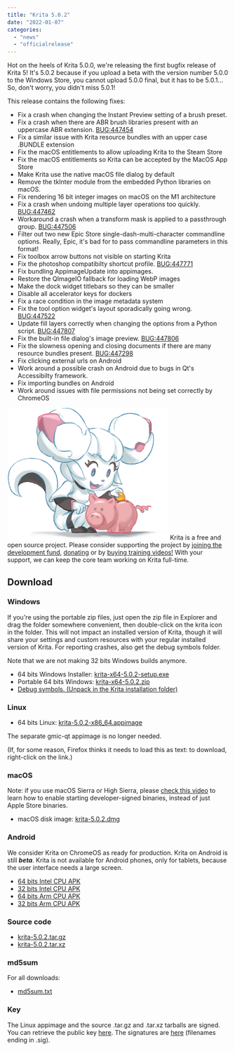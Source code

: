 ```yaml
---
title: "Krita 5.0.2"
date: "2022-01-07"
categories: 
  - "news"
  - "officialrelease"
---
```


Hot on the heels of Krita 5.0.0, we're releasing the first bugfix release of Krita 5! It's 5.0.2 because if you upload a beta with the version number 5.0.0 to the Windows Store, you cannot upload 5.0.0 final, but it has to be 5.0.1... So, don't worry, you didn't miss 5.0.1!

This release contains the following fixes:

- Fix a crash when changing the Instant Preview setting of a brush preset.
- Fix a crash when there are ABR brush libraries present with an uppercase ABR extension. [BUG:447454](https://bugs.kde.org/show_bug.cgi?id=447454)
- Fix a similar issue with Krita resource bundles with an upper case .BUNDLE extension
- Fix the macOS entitlements to allow uploading Krita to the Steam Store
- Fix the macOS entitlements so Krita can be accepted by the MacOS App Store
- Make Krita use the native macOS file dialog by default
- Remove the tkInter module from the embedded Python libraries on macOS.
- Fix rendering 16 bit integer images on macOS on the M1 architecture
- Fix a crash when undoing multiple layer operations too quickly. [BUG:447462](https://bugs.kde.org/show_bug.cgi?id=447462)
- Workaround a crash when a transform mask is applied to a passthrough group. [BUG:447506](https://bugs.kde.org/show_bug.cgi?id=447506)
- Filter out two new Epic Store single-dash-multi-character commandline options. Really, Epic, it's bad for to pass commandline parameters in this format!
- Fix toolbox arrow buttons not visible on starting Krita
- Fix the photoshop compatibilty shortcut profile. [BUG:447771](https://bugs.kde.org/show_bug.cgi?id=447771)
- Fix bundling AppimageUpdate into appimages.
- Restore the QImageIO fallback for loading WebP images
- Make the dock widget titlebars so they can be smaller
- Disable all accelerator keys for dockers
- Fix a race condition in the image metadata system
- Fix the tool option widget's layout sporadically going wrong. [BUG:447522](https://bugs.kde.org/show_bug.cgi?id=447522)
- Update fill layers correctly when changing the options from a Python script. [BUG:447807](https://bugs.kde.org/show_bug.cgi?id=447807)
- Fix the built-in file dialog's image preview. [BUG:447806](https://bugs.kde.org/show_bug.cgi?id=447806)
- Fix the slowness opening and closing documents if there are many resource bundles present. [BUG:447298](https://bugs.kde.org/show_bug.cgi?id=447298)
- Fix clicking external urls on Android
- Work around a possible crash on Android due to bugs in Qt's Accessibilty framework.
- Fix importing bundles on Android
- Work around issues with file permissions not being set correctly by ChromeOS

![](images/2021-11-16_kiki-piggy-bank_krita5.png) Krita is a free and open source project. Please consider supporting the project by [joining the development fund](https://fund.krita.org), [donating](https://krita.org/en/support-us/donations/) or by [buying training videos!](https://krita.org/en/shop/) With your support, we can keep the core team working on Krita full-time.

## Download

### Windows

If you're using the portable zip files, just open the zip file in Explorer and drag the folder somewhere convenient, then double-click on the krita icon in the folder. This will not impact an installed version of Krita, though it will share your settings and custom resources with your regular installed version of Krita. For reporting crashes, also get the debug symbols folder.

Note that we are not making 32 bits Windows builds anymore.

- 64 bits Windows Installer: [krita-x64-5.0.2-setup.exe](https://download.kde.org/stable/krita/5.0.2/krita-x64-5.0.2-setup.exe)
- Portable 64 bits Windows: [krita-x64-5.0.2.zip](https://download.kde.org/stable/krita/5.0.2/krita-x64-5.0.2.zip)
- [Debug symbols. (Unpack in the Krita installation folder)](https://download.kde.org/stable/krita/5.0.2/krita-x64-5.0.2-dbg.zip)

### Linux

- 64 bits Linux: [krita-5.0.2-x86\_64.appimage](https://download.kde.org/stable/krita/5.0.2/krita-5.0.2-x86_64.appimage)

The separate gmic-qt appimage is no longer needed.

(If, for some reason, Firefox thinks it needs to load this as text: to download, right-click on the link.)

### macOS

Note: if you use macOS Sierra or High Sierra, please [check this video](https://www.youtube.com/watch?v=3py0kgq95Hk) to learn how to enable starting developer-signed binaries, instead of just Apple Store binaries.

- macOS disk image: [krita-5.0.2.dmg](https://download.kde.org/stable/krita/5.0.2/krita-5.0.2.dmg)

### Android

We consider Krita on ChromeOS as ready for production. Krita on Android is still **_beta_**. Krita is not available for Android phones, only for tablets, because the user interface needs a large screen.

- [64 bits Intel CPU APK](https://download.kde.org/stable/krita/5.0.2/krita-x86_64-5.0.2-release-signed.apk)
- [32 bits Intel CPU APK](https://download.kde.org/stable/krita/5.0.2/krita-x86-5.0.2-release-signed.apk)
- [64 bits Arm CPU APK](https://download.kde.org/stable/krita/5.0.2/krita-arm64-v8a-5.0.2-release-signed.apk)
- [32 bits Arm CPU APK](https://download.kde.org/stable/krita/5.0.2/krita-armeabi-v7a-5.0.2-release-signed.apk)

### Source code

- [krita-5.0.2.tar.gz](https://download.kde.org/stable/krita/5.0.2/krita-5.0.2.tar.gz)
- [krita-5.0.2.tar.xz](https://download.kde.org/stable/krita/5.0.2/krita-5.0.2.tar.xz)

### md5sum

For all downloads:

- [md5sum.txt](https://download.kde.org/stable/krita/5.0.2/md5sum.txt)

### Key

The Linux appimage and the source .tar.gz and .tar.xz tarballs are signed. You can retrieve the public key [here](https://files.kde.org/krita/4DA79EDA231C852B). The signatures are [here](https://download.kde.org/stable/krita/5.0.2/) (filenames ending in .sig).
